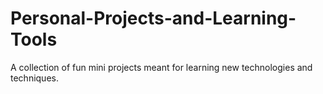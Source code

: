 # Personal-Projects-and-Learning-Tools
A collection of fun mini projects meant for learning new technologies and techniques. 
